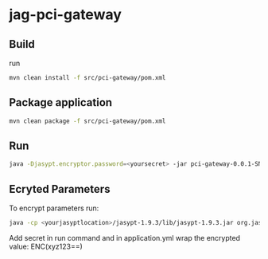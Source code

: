 # jag-pci-gateway

## Build

run

```bash
mvn clean install -f src/pci-gateway/pom.xml
```

## Package application

```bash
mvn clean package -f src/pci-gateway/pom.xml
```

## Run

```bash
java -Djasypt.encryptor.password=<yoursecret> -jar pci-gateway-0.0.1-SNAPSHOT.jar --spring.config.location=file:application.yml
```

## Ecryted Parameters

To encrypt parameters run:

```bash
java -cp <yourjasyptlocation>/jasypt-1.9.3/lib/jasypt-1.9.3.jar org.jasypt.intf.cli.JasyptPBEStringEncryptionCLI input="somevalue" password=somepassword algorithm=PBEWithMD5AndDES
```

Add secret in run command <yoursecret> and in application.yml wrap the encrypted value: ENC(xyz123==)

